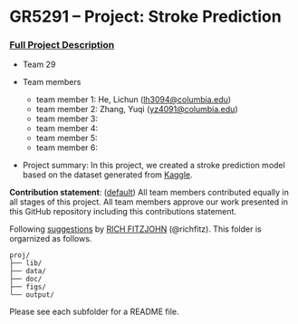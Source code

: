 # GR5291 – Project: Stroke Prediction

### [Full Project Description](doc/project_desc.md)

+ Team 29
+ Team members
	+ team member 1: He, Lichun (lh3094@columbia.edu)
	+ team member 2: Zhang, Yuqi (yz4091@columbia.edu)
	+ team member 3: 
	+ team member 4: 
	+ team member 5:
	+ team member 6: 

+ Project summary: In this project, we created a stroke prediction model based on the dataset generated from [Kaggle](https://www.kaggle.com/datasets/fedesoriano/stroke-prediction-dataset).
	
**Contribution statement**: ([default](doc/a_note_on_contributions.md)) All team members contributed equally in all stages of this project. All team members approve our work presented in this GitHub repository including this contributions statement. 

Following [suggestions](http://nicercode.github.io/blog/2013-04-05-projects/) by [RICH FITZJOHN](http://nicercode.github.io/about/#Team) (@richfitz). This folder is orgarnized as follows.

```
proj/
├── lib/
├── data/
├── doc/
├── figs/
└── output/
```

Please see each subfolder for a README file.
